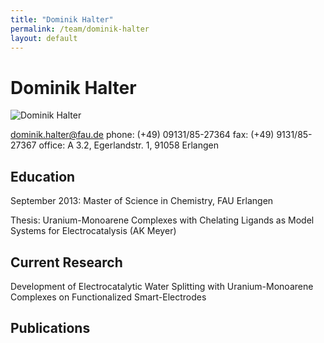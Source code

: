```yaml
---
title: "Dominik Halter"
permalink: /team/dominik-halter
layout: default
---
```


# Dominik Halter

![Dominik Halter](/assets/img/dh_page.jpg)
 
[dominik.halter@fau.de](mailto:dominik.halter@fau.de)
phone: (+49) 09131/85-27364
fax:  (+49) 9131/85-27367
office: A 3.2, Egerlandstr. 1, 91058 Erlangen

## Education

September 2013:
Master of Science in Chemistry, FAU Erlangen

Thesis: Uranium-Monoarene Complexes with Chelating Ligands as Model Systems for Electrocatalysis (AK Meyer)

## Current Research

Development of Electrocatalytic Water Splitting with Uranium-Monoarene Complexes on Functionalized Smart-Electrodes

## Publications
